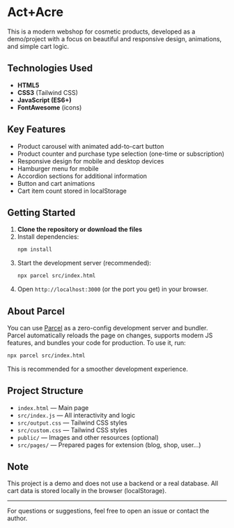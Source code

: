 # Act+Acre

This is a modern webshop for cosmetic products, developed as a demo/project with a focus on beautiful and responsive design, animations, and simple cart logic.

## Technologies Used

- **HTML5**
- **CSS3** (Tailwind CSS)
- **JavaScript (ES6+)**
- **FontAwesome** (icons)

## Key Features

- Product carousel with animated add-to-cart button
- Product counter and purchase type selection (one-time or subscription)
- Responsive design for mobile and desktop devices
- Hamburger menu for mobile
- Accordion sections for additional information
- Button and cart animations
- Cart item count stored in localStorage

## Getting Started

1. **Clone the repository or download the files**
2. Install dependencies:
   ```sh
   npm install
   ```
3. Start the development server (recommended):
   ```sh
   npx parcel src/index.html
   ```
4. Open `http://localhost:3000` (or the port you get) in your browser.

## About Parcel

You can use [Parcel](https://parceljs.org/) as a zero-config development server and bundler. Parcel automatically reloads the page on changes, supports modern JS features, and bundles your code for production. To use it, run:

```sh
npx parcel src/index.html
```

This is recommended for a smoother development experience.

## Project Structure

- `index.html` — Main page
- `src/index.js` — All interactivity and logic
- `src/output.css` — Tailwind CSS styles
- `src/custom.css` — Tailwind CSS styles
- `public/` — Images and other resources (optional)
- `src/pages/` — Prepared pages for extension (blog, shop, user...)

## Note

This project is a demo and does not use a backend or a real database. All cart data is stored locally in the browser (localStorage).

---

For questions or suggestions, feel free to open an issue or contact the author.
